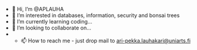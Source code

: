 - 👋 Hi, I’m @APLAUHA
- 👀 I’m interested in databases, information, security and bonsai trees
- 🌱 I’m currently learning coding...
- 💞️ I’m looking to collaborate on...
- - 📫 How to reach me - just drop mail to ari-pekka.lauhakari@uniarts.fi

<!---
APLAUHA/APLAUHA is a ✨ special ✨ repository because its `README.md` (this file) appears on your GitHub profile.
You can click the Preview link to take a look at your changes.
--->
